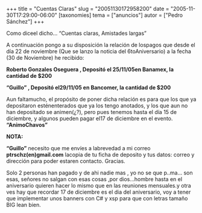 +++
title = "Cuentas Claras"
slug = "20051130172958200"
date = "2005-11-30T17:29:00-06:00"
[taxonomies]
tema = ["anuncios"]
autor = ["Pedro Sánchez"]
+++

Como diceel dicho… “Cuentas claras, Amistades largas”

A continuación pongo a su disposición la relación de lospagos que desde
el día 22 de noviembre (Que se lanzo la noticia del 6toAniversario) a la
fecha (30 de Noviembre) he recibido:

<!-- more -->
**Roberto Gonzales Oseguera , Depositó el 25/11/05en Banamex, la
cantidad de $200**

**“Guillo” , Depositó el29/11/05 en Bancomer, la cantidad de $200**

Aun faltamucho, el propósito de poner dicha relación es para que los que
ya depositaron esténenterados que ya los tengo anotados, y los que aun
no han depositado se animen(¿?), pero pues tenemos hasta el día 15 de
diciembre, y algunos pueden pagar el17 de diciembre en el evento.
**“AnimoChavos”**

**NOTA:**

**“Guillo”** necesito que me envíes a labrevedad a mi correo
**ptrschz(en)gmail.com** lacopia de tu ficha de deposito y tus datos:
correo y dirección para poder estaren contacto. Gracias.

Solo 2 personas han pagado y de ahi nadie mas , yo no se que p..ma...
son esas, señores no salgan con esas cosas ,por dios...hombre hasta en
el aniversario quieren hacer lo mismo que en las reuniones mensuales.y
otra ves hay que recordar 17 de diciembre es el dia del aniversario, voy
a tener que implementar unos banners con C# y xsp para que con letras
tamaño BIG lean bien.
